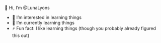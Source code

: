 👋 Hi, I’m @LunaLyons
- 👀 I’m interested in learning things
- 🌱 I’m currently learning things
- ⚡ Fun fact: I like learning things (though you probably already figured this out)

<!---
LunaLyons/LunaLyons is a ✨ special ✨ repository because its `README.md` (this file) appears on your GitHub profile.
You can click the Preview link to take a look at your changes.
--->
